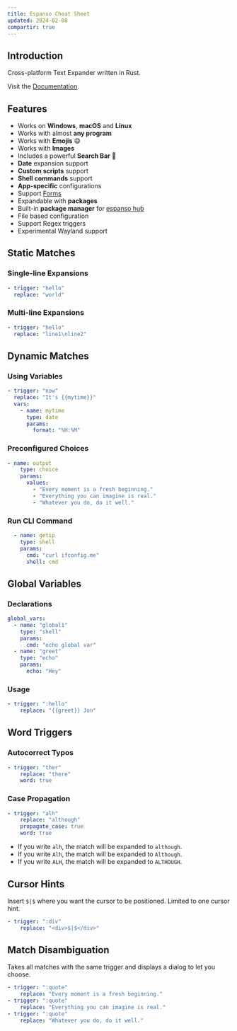 ```yaml
---
title: Espanso Cheat Sheet
updated: 2024-02-08
compartir: true
---
```


## Introduction

Cross-platform Text Expander written in Rust.

Visit the [Documentation](https://espanso.org/docs/get-started/).

## Features

- Works on **Windows**, **macOS** and **Linux**
- Works with almost **any program**
- Works with **Emojis** 😄
- Works with **Images**
- Includes a powerful **Search Bar** 🔎
- **Date** expansion support
- **Custom scripts** support
- **Shell commands** support
- **App-specific** configurations
- Support [Forms](https://espanso.org/docs/matches/forms/)
- Expandable with **packages**
- Built-in **package manager** for [espanso hub](https://hub.espanso.org/)
- File based configuration
- Support Regex triggers
- Experimental Wayland support

## Static Matches

### Single-line Expansions

```yml
- trigger: "hello"
  replace: "world"
```

### Multi-line Expansions

```yml
- trigger: "hello"
  replace: "line1\nline2"
```

## Dynamic Matches

### Using Variables

```yml
- trigger: "now"
  replace: "It's {{mytime}}"
  vars:
    - name: mytime
      type: date
      params:
        format: "%H:%M"
```

### Preconfigured Choices

```yml
- name: output
    type: choice
    params:
      values:
        - "Every moment is a fresh beginning."
        - "Everything you can imagine is real."
        - "Whatever you do, do it well."
```

### Run CLI Command

```yaml
  - name: getip
    type: shell
    params:
      cmd: "curl ifconfig.me"
      shell: cmd
```

## Global Variables

### Declarations

```yml
global_vars:
  - name: "global1"
    type: "shell"
    params:
      cmd: "echo global var"
  - name: "greet"
    type: "echo"
    params:
      echo: "Hey"
```

### Usage

```yml
- trigger: ":hello"
    replace: "{{greet}} Jon"
```

## Word Triggers

### Autocorrect Typos

```yml
- trigger: "ther"
    replace: "there"
    word: true
```

### Case Propagation

```yml
- trigger: "alh"
    replace: "although"
    propagate_case: true
    word: true
```

- If you write `alh`, the match will be expanded to `although`.
- If you write `Alh`, the match will be expanded to `Although`.
- If you write `ALH`, the match will be expanded to `ALTHOUGH`.

## Cursor Hints

Insert `$|$` where you want the cursor to be positioned. Limited to one cursor hint.

```yml
- trigger: ":div"
    replace: "<div>$|$</div>"
```

## Match Disambiguation

Takes all matches with the same trigger and displays a dialog to let you choose.

```yml
- trigger: ":quote"
    replace: "Every moment is a fresh beginning."
- trigger: ":quote"
    replace: "Everything you can imagine is real."
- trigger: ":quote"
    replace: "Whatever you do, do it well."
```
